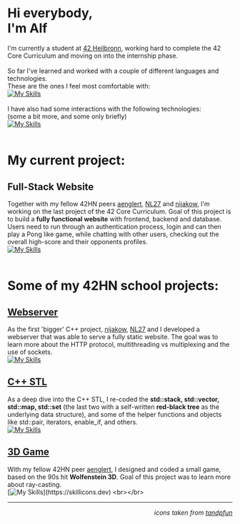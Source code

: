 # Hi everybody,<br>I'm Alf

I'm currently a student at [42 Heilbronn](https://www.42heilbronn.de/en/), working hard to complete the 42 Core Curriculum and moving on into the internship phase.
<br><br>
So far I've learned and worked with a couple of different languages and technologies.  
These are the ones I feel most comfortable with:  
[![My Skills](https://skillicons.dev/icons?i=c,cpp,bash,docker,git,github,linux,stackoverflow,vim,vscode)](https://skillicons.dev)<br><br>
I have also had some interactions with the following technologies:  
(some a bit more, and some only briefly)  
[![My Skills](https://skillicons.dev/icons?i=arduino,aws,cmake,md,mysql,nestjs,nginx,postgres,py,raspberrypi,ts,wordpress)](https://skillicons.dev)
<br><br>

# My current project:

## Full-Stack Website
Together with my fellow 42HN peers [aenglert](https://github.com/aenglert42), [NL27](https://github.com/NL27) and [nijakow](https://github.com/nijakow), I'm working on the last project of the 42 Core Curriculum. Goal of this project is to build a **fully functional website** with frontend, backend and database. Users need to run through an authentication process, login and can then play a Pong like game, while chatting with other users, checking out the overall high-score and their opponents profiles.<br>[![My Skills](https://skillicons.dev/icons?i=nestjs,postgres,ts)](https://skillicons.dev)
<br><br>
  
# Some of my 42HN school projects:

## [Webserver](https://github.com/alfjl/42HN_webserv)
As the first 'bigger' C++ project, [nijakow](https://github.com/nijakow), [NL27](https://github.com/NL27) and I developed a webserver that was able to serve a fully static website. The goal was to learn more about the HTTP protocol, multithreading vs multiplexing and the use of sockets.<br>[![My Skills](https://skillicons.dev/icons?i=cpp)](https://skillicons.dev)
<br>

## [C++ STL](https://github.com/alfjl/42HN_ft_containers)
As a deep dive into the C++ STL, I re-coded the **std::stack, std::vector, std::map, std::set** (the last two with a self-written **red-black tree** as the underlying data structure), and some of the helper functions and objects like std::pair, iterators, enable_if, and others.<br>[![My Skills](https://skillicons.dev/icons?i=cpp)](https://skillicons.dev)
<br>

## [3D Game](https://github.com/alfjl/42HN_Strassenbau-Simulator-3000)
With my fellow 42HN peer [aenglert](https://github.com/aenglert42), I designed and coded a small game, based on the 90s hit **Wolfenstein 3D**. Goal of this project was to learn more about ray-casting.<br>[![My Skills](https://skillicons.dev/icons?i=c,)](https://skillicons.dev)
<br></br>

---
_<p align="right">icons taken from [tandpfun](https://github.com/tandpfun/skill-icons)</p>_
<!--
**alfjl/alfjl** is a ✨ _special_ ✨ repository because its `README.md` (this file) appears on your GitHub profile.

Here are some ideas to get you started:

- 🔭 I’m currently working on ...
- 🌱 I’m currently learning ...
- 👯 I’m looking to collaborate on ...
- 🤔 I’m looking for help with ...
- 💬 Ask me about ...
- 📫 How to reach me: ...
- 😄 Pronouns: ...
- ⚡ Fun fact: ...
-->
